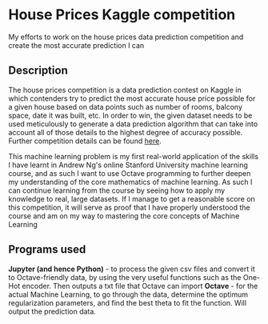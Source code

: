 # House Prices Kaggle competition
My efforts to work on the house prices data prediction competition and create the most accurate prediction I can

## Description
The house prices competition is a data prediction contest on Kaggle in which contenders try to predict the most accurate house price possible for a given house based on data points such as number of rooms, balcony space, date it was built, etc. In order to win, the given dataset needs to be used meticulously to generate a data prediction algorithm that can take into account all of those details to the highest degree of accuracy possible.
Further competition details can be found [here](https://www.kaggle.com/c/house-prices-advanced-regression-techniques).

This machine learning problem is my first real-world application of the skills I have learnt in Andrew Ng's online Stanford University machine learning course, and as such I want to use Octave programming to further deepen my understanding of the core mathematics of machine learning. As such I can continue learning from the course by seeing how to apply my knowledge to real, large datasets. If I manage to get a reasonable score on this competition, it will serve as proof that I have properly understood the course and am on my way to mastering the core concepts of Machine Learning

## Programs used
**Jupyter (and hence Python)** - to process the given csv files and convert it to Octave-friendly data, by using the very useful functions such as the One-Hot encoder. Then outputs a txt file that Octave can import
**Octave** - for the actual Machine Learning, to go through the data, determine the optimum regularization parameters, and find the best theta to fit the function. Will output the prediction data. 
